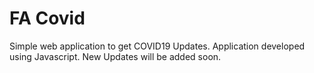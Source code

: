 # FA Covid

Simple web application to get COVID19 Updates. Application developed using Javascript.
New Updates will be added soon.
